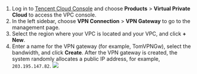 1. Log in to [Tencent Cloud Console](https://console.cloud.tencent.com/) and choose **Products** > **Virtual Private Cloud** to access the VPC console.
2. In the left sidebar, choose **VPN Connection** > **VPN Gateway** to go to the management page.
3. Select the region where your VPC is located and your VPC, and click **+ New**.
4. Enter a name for the VPN gateway (for example, TomVPNGw), select the bandwidth, and click **Create**. After the VPN gateway is created, the system randomly allocates a public IP address, for example, `203.195.147.82`.
 ![](https://main.qcloudimg.com/raw/990f568ffc28ef1374a578883fea96f5.png)
